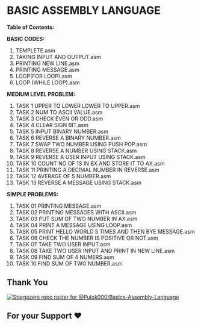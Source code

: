 # BASIC ASSEMBLY LANGUAGE
<b>Table of Contents:</b>

<b>BASIC CODES:</b>
1. TEMPLETE.asm
2. TAKING INPUT AND OUTPUT.asm
3. PRINTING NEW LINE.asm
4. PRINTING MESSAGE.asm
5. LOOP(FOR LOOP).asm
6. LOOP (WHILE LOOP).asm

<b>MEDIUM LEVEL PROBLEM:</b>

1. TASK 1 UPPER TO LOWER LOWER TO UPPER.asm
2. TASK 2 NUM TO ASCII VALUE.asm
3. TASK 3 CHECK EVEN OR ODD.asm
4. TASK 4 CLEAR SIGN BIT.asm
5. TASK 5 INPUT BINARY NUMBER.asm
6. TASK 6 REVERSE A BINARY NUMBER.asm
7. TASK 7 SWAP TWO NUMBER USING PUSH POP.asm
8. TASK 8 REVERSE A NUMBER USING STACK.asm
9. TASK 9 REVERSE A USER INPUT USING STACK.asm
10. TASK 10 COUNT NO OF 1S IN BX AND STORE IT TO AX.asm
11. TASK 11 PRINTING A DECIMAL NUMBER IN REVERSE.asm
12. TASK 12 AVERAGE OF 5 NUMBER.asm
13. TASK 13 REVERSE A MESSAGE USING STACK.asm

<b>SIMPLE PROBLEMS:</b>

1. TASK 01 PRINTING MESSAGE.asm
2. TASK 02 PRINTING MESSAGES WITH ASCII.asm
3. TASK 03 PUT SUM OF TWO NUMBER IN AX.asm
4. TASK 04 PRINT A MESSAGE USING LOOP.asm
5. TASK 05 PRINT HELLO WORLD 5 TIMES AND THEN BYE MESSAGE.asm
6. TASK 06 CHECK THE NUMBER IS POSITIVE OR NOT.asm
7. TASK 07 TAKE TWO USER INPUT.asm
8. TASK 08 TAKE TWO USER INPUT AND PRINT IN NEW LINE.asm
9. TASK 09 FIND SUM OF 4 NUMERS.asm
10. TASK 10 FIND SUM OF TWO NUMBER.asm

## Thank You

[![Stargazers repo roster for @Pulok000/Basics-Assembly-Language](https://reporoster.com/stars/Pulok000/Basics-Assembly-Language)](https://github.com/Pulok000/Basics-Assembly-Language-/stargazers)
## For your Support ❤️


